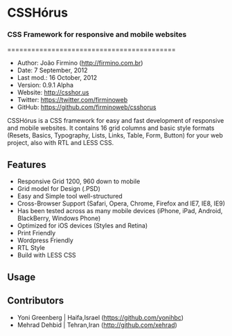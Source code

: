 <h1>CSSHórus</h1>
<h3>CSS Framework for responsive and mobile websites</h3>
==========================================

* Author:    João Firmino (<http://firmino.com.br>)
* Date:      7 September, 2012
* Last mod.: 16 October, 2012
* Version:   0.9.1 Alpha
* Website:   <http://csshor.us>
* Twitter:   <https://twitter.com/firminoweb>
* GitHub:    <https://github.com/firminoweb/csshorus>

CSSHórus is a CSS framework for easy and fast development of responsive and mobile websites. It contains 16 grid columns and basic style formats (Resets, Basics, Typography, Lists, Links, Table, Form, Button) for your web project, also with RTL and LESS CSS.

Features
--------

* Responsive Grid 1200, 960 down to mobile
* Grid model for Design (.PSD)
* Easy and Simple tool well-structured
* Cross-Browser Support (Safari, Opera, Chrome, Firefox and IE7, IE8, IE9)
* Has been tested across as many mobile devices (iPhone, iPad, Android, BlackBerry, Windows Phone)
* Optimized for iOS devices (Styles and Retina)
* Print Friendly
* Wordpress Friendly
* RTL Style
* Build with LESS CSS

Usage
-----


Contributors
------------

* Yoni Greenberg | Haifa,Israel (<https://github.com/yonihbc>)
* Mehrad Dehbid | Tehran,Iran (<http://github.com/xehrad>)
